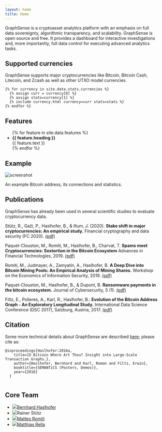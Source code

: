 ```yaml
---
layout: home
title: Home
---
```


<div class="container mt-3">
  <p class="lead text-center">
    GraphSense is a cryptoasset analytics platform with an emphasis on full data sovereignty, algorithmic transparency, and scalability. GraphSense is open source and free. It provides a dashboard for interactive investigations and, more importantly, full data control for executing advanced analytics tasks.
  </p>
</div>

## Supported currencies

<div class="container">

  <p class="mb-5">GraphSense supports major cryptocurrencies like Bitcoin, Bitcoin Cash, Litecoin, and Zcash as well as other UTXO model currencies.</p>

  <div class="row">

    {% for currency in site.data.stats.currencies %}
      {% assign curr = currency[0] %}
      {% assign stats=currency[1] %}
      {% include currency.html currency=curr stats=stats %}
    {% endfor %}

  </div>
</div>

## Features

<ul class="container features d-flex flex-row flex-wrap w-100">
{% for feature in site.data.features %}
    <li><i class="{{feature.collection | default: "fa" }} fa-{{ feature.icon }}"></i> <strong>{{ feature.heading }}</strong> <div>{{ feature.text }}</div></li>
{% endfor %}
</ul>

## Example

<div class="container">
  <p class="text-center m-auto"><img class="w-100" src="{{ "/assets/img/GraphSense_0.4.1-screenshot_detail.png" | relative_url }}" alt="screenshot"></p><p class="text-center">An example Bitcoin address, its connections and statistics.</p>
</div>

## Publications

<div class="container">

  <p>GraphSense has already been used in several scientific studies to evaluate cryptocurrency data.</p>

  <p>Stütz, R., Gaži, P., Haslhofer, B., & Illum, J. (2020). <strong>Stake shift in major cryptocurrencies: An empirical study.</strong> Financial cryptography and data security (FC 2020).
  <a href="https://arxiv.org/abs/2001.04187">(pdf)</a></p>

  <p>Paquet-Clouston, M., Romiti, M., Haslhofer, B., Charvat, T.
  <strong>Spams meet Cryptocurrencies: Sextortion in the Bitcoin Ecosystem</strong>
  Advances in Financial Technologies, 2019.
  <a href="https://arxiv.org/abs/1908.01051">(pdf)</a></p>

  <p>Romiti, M., Judmayer, A., Zamyatin, A., Haslhofer, B.
  <strong>A Deep Dive into Bitcoin Mining Pools: An Empirical Analysis of Mining Shares.</strong>
  Workshop on the Economics of Information Security, 2019.
  <a href="https://arxiv.org/abs/1905.05999">(pdf)</a></p>

  <p>Paquet-Clouston, M., Haslhofer, B., & Dupont, B.
  <strong>Ransomware payments in the bitcoin ecosystem.</strong>
  Journal of Cybersecurity, 5 (1).
  <a href="http://arxiv.org/abs/1804.04080">(pdf)</a></p>

  <p>Filtz, E., Polleres, A., Karl, R., Haslhofer, B.:
  <strong>Evolution of the Bitcoin Address Graph - An Exploratory Longitudinal Study.</strong>
  International Data Science Conference (DSC 2017), Salzburg, Austria, 2017.
  <a href="https://aic.ai.wu.ac.at/~polleres/publications/filtz-etal-2017IDSC.pdf">(pdf)</a></p>
</div>

## Citation

<div class="container">
  <p>Some more technical details about GraphSense are described <a href="http://ceur-ws.org/Vol-1695/paper20.pdf">here</a>; please cite as:</p>

  <div class="highlighter-rouge"><div class="highlight"><pre class="highlight"><code>@inproceedings{Haslhofer:2016a,
    title={O Bitcoin Where Art Thou? Insight into Large-Scale Transaction Graphs.},
    author={Haslhofer, Bernhard and Karl, Roman and Filtz, Erwin},
    booktitle={SEMANTiCS (Posters, Demos)},
    year={2016}
  }
  </code></pre></div></div>
</div>


## Core Team

<ul class="contributors container d-flex flex-row flex-wrap m-auto justify-content-around">
  <li><img src="{{ "/assets/img/bh.jpeg" | relative_url }}"/><a href="http://bernhardhaslhofer.info/">Bernhard Haslhofer</a></li>
  <li><img src="{{ "/assets/img/rs.png" | relative_url }}"/>Rainer Stütz</li>
  <li><img src="{{ "/assets/img/romitim.png" | relative_url }}"/><a href="https://matteoromiti.github.io/">Matteo Romiti</a></li>
  <li><img src="{{ "/assets/img/mr.jpeg" | relative_url }}"/><a href="https://pi.systems">Matthias Rella</a></li>    
</ul>
